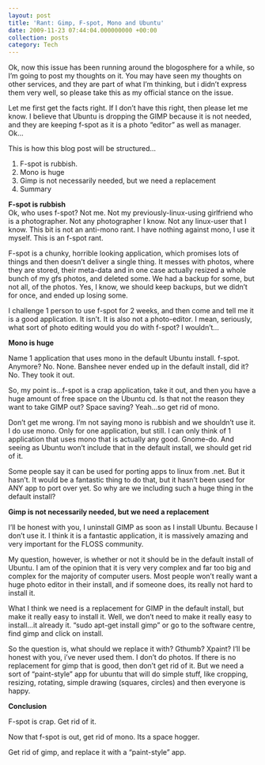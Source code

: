 ```yaml
---
layout: post
title: 'Rant: Gimp, F-spot, Mono and Ubuntu'
date: 2009-11-23 07:44:04.000000000 +00:00
collection: posts
category: Tech
---
```


Ok, now this issue has been running around the blogosphere for a while, so I’m going to post my thoughts on it. You may have seen my thoughts on other services, and they are part of what I’m thinking, but i didn’t express them very well, so please take this as my official stance on the issue.

Let me first get the facts right. If I don’t have this right, then please let me know. I believe that Ubuntu is dropping the GIMP because it is not needed, and they are keeping f-spot as it is a photo “editor” as well as manager. Ok…

This is how this blog post will be structured…

1. F-spot is rubbish.
2. Mono is huge
3. Gimp is not necessarily needed, but we need a replacement
4. Summary

**F-spot is rubbish**  
 Ok, who uses f-spot? Not me. Not my previously-linux-using girlfriend who is a photographer. Not any photographer I know. Not any linux-user that I know. This bit is not an anti-mono rant. I have nothing against mono, I use it myself. This is an f-spot rant.

F-spot is a chunky, horrible looking application, which promises lots of things and then doesn’t deliver a single thing. It messes with photos, where they are stored, their meta-data and in one case actually resized a whole bunch of my gfs photos, and deleted some. We had a backup for some, but not all, of the photos. Yes, I know, we should keep backups, but we didn’t for once, and ended up losing some.

I challenge 1 person to use f-spot for 2 weeks, and then come and tell me it is a good application. It isn’t. It is also not a photo-editor. I mean, seriously, what sort of photo editing would you do with f-spot? I wouldn’t…

**Mono is huge**

Name 1 application that uses mono in the default Ubuntu install. f-spot. Anymore? No. None. Banshee never ended up in the default install, did it? No. They took it out.

So, my point is…f-spot is a crap application, take it out, and then you have a huge amount of free space on the Ubuntu cd. Is that not the reason they want to take GIMP out? Space saving? Yeah…so get rid of mono.

Don’t get me wrong. I’m not saying mono is rubbish and we shouldn’t use it. I do use mono. Only for one application, but still. I can only think of 1 application that uses mono that is actually any good. Gnome-do. And seeing as Ubuntu won’t include that in the default install, we should get rid of it.

Some people say it can be used for porting apps to linux from .net. But it hasn’t. It would be a fantastic thing to do that, but it hasn’t been used for ANY app to port over yet. So why are we including such a huge thing in the default install?

**Gimp is not necessarily needed, but we need a replacement**

I’ll be honest with you, I uninstall GIMP as soon as I install Ubuntu. Because I don’t use it. I think it is a fantastic application, it is massively amazing and very important for the FLOSS community.

My question, however, is whether or not it should be in the default install of Ubuntu. I am of the opinion that it is very very complex and far too big and complex for the majority of computer users. Most people won’t really want a huge photo editor in their install, and if someone does, its really not hard to install it.

What I think we need is a replacement for GIMP in the default install, but make it really easy to install it. Well, we don’t need to make it really easy to install…it already it. “sudo apt-get install gimp” or go to the software centre, find gimp and click on install.

So the question is, what should we replace it with? Gthumb? Xpaint? I’ll be honest with you, i’ve never used them. I don’t do photos. If there is no replacement for gimp that is good, then don’t get rid of it. But we need a sort of “paint-style” app for ubuntu that will do simple stuff, like cropping, resizing, rotating, simple drawing (squares, circles) and then everyone is happy.

**Conclusion**

F-spot is crap. Get rid of it.

Now that f-spot is out, get rid of mono. Its a space hogger.

Get rid of gimp, and replace it with a “paint-style” app.
